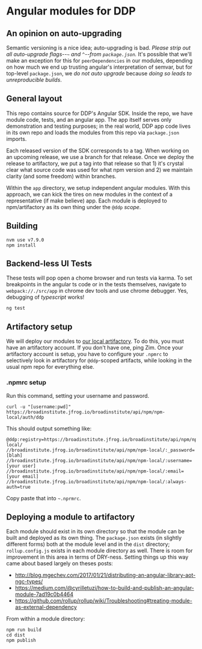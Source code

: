# Angular modules for DDP

## An opinion on auto-upgrading
Semantic versioning is a nice idea; auto-upgrading is bad.  _Please strip out all auto-upgrade flags--`~` and `^`--from
`package.json`._  It's possible that we'll make an exception for this for `peerDependencies` in our modules, depending
on how much we end up trusting angular's interpretation of semvar, but for top-level `package.json`, we _do not auto upgrade_
because _doing so leads to unreproducible builds_.

## General layout
This repo contains source for DDP's Angular SDK.  Inside the repo, we have module code, tests, and an angular
app.  The app itself serves only demonstration and testing purposes; in the real world, DDP app code lives
in its own repo and loads the modules from this repo via `package.json` imports.

Each released version of the SDK corresponds to a tag.  When working on an upcoming release, we use a branch
 for that release.  Once we deploy the release to artifactory, we put a tag into that release so that 1) it's crystal clear what
 source code was used for what npm version and 2) we maintain clarity (and some freedom) within branches.
 
Within the `app` directory, we setup independent angular modules.  With this approach, we can kick the tires
on new modules in the context of a representative (if make believe) app.  Each module is deployed to npm/artifactory as its own thing under the `@ddp` _scope_. 

## Building
```shell
nvm use v7.9.0
npm install
```

## Backend-less UI Tests
These tests will pop open a chome browser and run tests via karma.  To set breakpoints in the angular ts code or in the tests
themselves, navigate to `webpack://./src/app` in chrome dev tools and use chrome debugger.  Yes, debugging of _typescript_
works!
```shell
ng test
```


## Artifactory setup
We will deploy our modules to [our local artifactory](https://broadinstitute.jfrog.io/broadinstitute).  To do this, you must
have an artifactory account.  If you don't have one, ping Zim.  Once your artifactory account is setup, you have to configure
your `.npmrc` to selectively look in artifactory for `@ddp`-scoped artifacts, while looking in the usual npm repo for everything else.

### .npmrc setup
Run this command, setting your username and password. 
```shell
curl -u "[username:pwd]"  https://broadinstitute.jfrog.io/broadinstitute/api/npm/npm-local/auth/ddp
```

This should output something like:
```shell
@ddp:registry=https://broadinstitute.jfrog.io/broadinstitute/api/npm/npm-local/
//broadinstitute.jfrog.io/broadinstitute/api/npm/npm-local/:_password=[blah]
//broadinstitute.jfrog.io/broadinstitute/api/npm/npm-local/:username=[your user]
//broadinstitute.jfrog.io/broadinstitute/api/npm/npm-local/:email=[your email]
//broadinstitute.jfrog.io/broadinstitute/api/npm/npm-local/:always-auth=true
```

Copy paste that into `~.nprmrc`.

## Deploying a module to artifactory
Each module should exist in its own directory so that the module can be built and deployed as its own thing.  The
`package.json` exists (in slightly different forms) both at the module level and in the `dist` directory; `rollup.config.js`
exists in each module directory as well.  There is room for improvement in this area in terms of DRY-ness.  Setting things
up this way came about based largely on theses posts:
* http://blog.mgechev.com/2017/01/21/distributing-an-angular-library-aot-ngc-types/
* https://medium.com/@cyrilletuzi/how-to-build-and-publish-an-angular-module-7ad19c0b4464
* https://github.com/rollup/rollup/wiki/Troubleshooting#treating-module-as-external-dependency

From within a module directory:
```shell
npm run build
cd dist
npm publish
```

